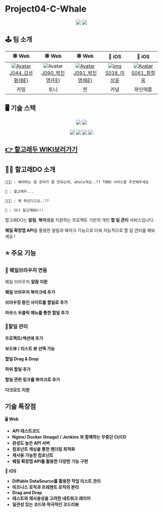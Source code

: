 # Project04-C-Whale

<p align="center">
  <img src="https://user-images.githubusercontent.com/23303023/102599910-7ece1400-4161-11eb-8cc5-a3323bc0ca0b.gif">
<img src="https://user-images.githubusercontent.com/18397630/102030254-5ce93000-3df5-11eb-906e-60b3c040ccaf.png">
  
</p>


## 🕹 팀 소개 

|                            🕸 Web                             |                            🕸 Web                             |                            🕸 Web                             |                            🍎 iOS                             |                            🍎 iOS                             |
| :----------------------------------------------------------: | :----------------------------------------------------------: | :----------------------------------------------------------: | :----------------------------------------------------------: | :----------------------------------------------------------: |
| [![Avatar](https://avatars2.githubusercontent.com/u/59331444?s=400&v=4)J044_김성환(BE)](https://github.com/shkilo) | ![Avatar](https://avatars0.githubusercontent.com/u/26531678?s=460&u=9639d66e99c696fba8eb3843f0bdb2dd298c818a&v=4)[J090_박진영(FE)](https://github.com/Zinyon) | [![Avatar](https://avatars0.githubusercontent.com/u/40550453?s=400&u=828ee03204967e5a1186f27fb72d1b2afb35e56f&v=4)J091_박진영(BE)](https://github.com/pjy0416) | [![img](https://avatars1.githubusercontent.com/u/18397630?s=400&v=4)S038_이상윤](https://github.com/SANGYOONLEE) | [![Avatar](https://avatars2.githubusercontent.com/u/23303023?s=400&u=8a0c3a22e6ea9035b4b42e534b2f59ecd1f3e426&v=4)S061_최철웅](https://github.com/chelwoong) |
|                                  카일                         |          토니                                                    |        찐                                                      |                                     커널                         |                         파인애플                                     |



## 🖥 기술 스택
<p align="center">
  <img src="https://img.shields.io/badge/swift-v5.3-orange?logo=swift">
  <img src="https://img.shields.io/badge/xcode-v12.1-blue?logo=xcode">
</p>
<p align="center">
  <img src="https://img.shields.io/badge/javascript-ES6+-yellow?logo=javascript">
  <img src="https://img.shields.io/badge/node.js-v14.15.0-green?logo=node.js">
  <img src="https://img.shields.io/badge/vue-2.6.11-9cf?logo=vue.js">
  <img src="https://img.shields.io/badge/mysql-v5.7.32-blue?logo=mysql" />
</p>

## [👉 할고래두 WIKI보러가기](https://github.com/boostcamp-2020/Project04-C-Whale/wiki)

## 💁‍♂️ 할고래DO 소개

```
👨🏻‍💻 : 해야하는 일 관리가 잘 안되는데, whale까요..?? TODO 서비스좀 추전해주세요

🐳 : 할고래두...

👨🏻‍💻 : 뭐 하신다고요..??

🐳 : 아니 할고래DO!!!
```

할고래DO는 **알림**,  **북마크**를 지원하는 프로젝트 기반의 개인 **할 일 관리** 서비스입니다.

**웨일 확장앱 API**를 활용한 알림과 북마크 기능으로 더욱 지능적으로 할 일 관리를 해보세요 !

## ⭐️ 주요 기능

### 🐳 웨일브라우저 연동

웨일 브라우저 **알람 지원**

**웨일 브라우저 북마크에 추가**

**브라우징 중인 사이트를 할일로 추가**

**마우스 우클릭 메뉴를 통한 할일 추가**

### 📝할일 관리

**프로젝트/섹션에 추가**

**보드뷰 / 리스트 뷰 선택 가능**

**할일 Drag & Drop**

**하위 할일 추가**

**할일 관련 링크를 북마크로 추가**

**다크모드 지원**


## 기술 특장점

🖥 **Web**
- **API 테스트코드**
- **Nginx/ Docker (Image) / Jenkins 와 함께하는 무중단 CI/CD**
- **완성도 높은 API 서버**
- **컴포넌트 캐싱을 통한 렌더링 최적화**
- **재사용 가능한 컴포넌트**
- **웨일 확장앱 API를 활용한 다양한 기능 구현**


📱 **iOS**

- **Diffable DataSource를 활용한 작업 리스트 관리**
- **비즈니스 로직과 프레젠트 로직의 분리**
- **Drag and Drop**
- **테스트와 재사용성을 고려한 네트워크 레이어**
- **일관성 있는 코드와 적극적인 코드리뷰**
